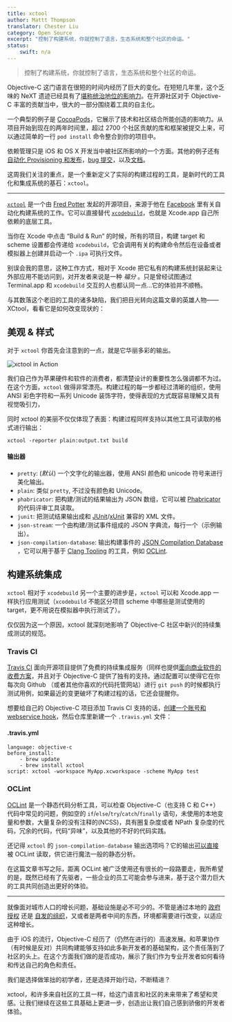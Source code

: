 ```yaml
---
title: xctool
author: Mattt Thompson
translator: Chester Liu
category: Open Source
excerpt: "控制了构建系统，你就控制了语言，生态系统和整个社区的命运。"
status:
    swift: n/a
---
```


> 控制了构建系统，你就控制了语言，生态系统和整个社区的命运。

Objective-C 这门语言在很短的时间内经历了巨大的变化。在短短几年里，这个乏味的 NeXT 遗迹已经具有了[堪称统治地位的影响力](http://www.tiobe.com/index.php/content/paperinfo/tpci/index.html)。在开源社区对于 Objective-C 丰富的贡献当中，很大的一部分围绕着工具的自主化。

一个典型的例子是 [CocoaPods](http://cocoapods.org)，它展示了技术和社区结合所能创造的影响力。从项目开始到现在的两年时间里，超过 2700 个社区贡献的库和框架被提交上来，可以通过简单的一行 `pod install` 命令整合到你的项目中。

依赖管理只是 iOS 和 OS X 开发当中被社区所影响的一个方面。其他的例子还有[自动化 Provisioning 和发布](http://nomad-cli.com)，[bug 提交](http://www.quickradar.com)，以及[文档](http://cocoadocs.org)。

这周我们关注的重点，是一个重新定义了实际的构建过程的工具，是新时代的工具化和集成系统的基石：`xctool`。

* * *

[`xctool`](https://github.com/facebook/xctool) 是一个由 [Fred Potter](https://github.com/fpotter) 发起的开源项目，来源于他在 [Facebook](https://github.com/facebook) 里有关自动化构建系统的工作。它可以直接替代 [`xcodebuild`](https://developer.apple.com/library/mac/documentation/Darwin/Reference/ManPages/man1/xcodebuild.1.html)，也就是 Xcode.app 自己所依赖的底层工具。

当你在 Xcode 中点击 “Build & Run” 的时候，所有的项目，构建 target 和 scheme 设置都会传递给 `xcodebuild`，它会调用有关的构建命令然后在设备或者模拟器上创建并启动一个 `.ipa` 可执行文件。

别误会我的意思，这种工作方式，相对于 Xcode 把它私有的构建系统封装起来让外部应用不能访问到，对开发者来说是一种 _福分_ 。只是曾经试图通过 Terminal.app 和 `xcodebuild` 交互的人也都认同一点...它的体验并不顺畅。

与其数落这个老旧的工具的诸多缺陷，我们把目光转向这篇文章的英雄人物——XCtool，看看它是如何改变现状的：

## 美观 & 样式

对于 `xctool` 你首先会注意到的一点，就是它华丽多彩的输出。

![xctool in Action](http://nshipster.s3.amazonaws.com/xctool-example.gif)

我们自己作为苹果硬件和软件的消费者，都清楚设计的重要性怎么强调都不为过。在这个方面，`xctool` 做得非常漂亮。构建过程的每一步都经过清晰的组织，使用 ANSI 彩色字符和一系列 Unicode 装饰字符，使得表现的方式既容易理解又具有视觉吸引力，

同时 xctool 的美丽不仅仅体现了表面：构建过程同样支持以其他工具可读取的格式进行输出：

    xctool -reporter plain:output.txt build

#### 输出器

- `pretty`: (_默认_) 一个文字化的输出器，使用 ANSI 颜色和 unicode 符号来进行美化输出。
- `plain`: 类似 `pretty`, 不过没有颜色和 Unicode。
- `phabricator`: 把构建/测试的结果输出为 JSON 数组，它可以被 [Phabricator](http://phabricator.org) 的代码评审工具读取。
- `junit`: 把测试结果输出成和 [JUnit](http://junit.org)/[xUnit](http://xunit.codeplex.com) 兼容的 XML 文件。
- `json-stream`: 一个由构建/测试事件组成的 JSON 字典流，每行一个（示例输出）。
- `json-compilation-database`: 输出构建事件的 [JSON Compilation Database](http://clang.llvm.org/docs/JSONCompilationDatabase.html) ，它可以用于基于 [Clang Tooling](http://clang.llvm.org/docs/LibTooling.html) 的工具，例如 [OCLint](http://oclint.org).

## 构建系统集成

`xctool` 相对于 `xcodebuild` 另一个主要的进步是，`xctool` 可以和 Xcode.app 一样执行应用测试（`xcodebuild` 不能区分项目 scheme 中哪些是测试使用的 target，更不用说在模拟器中执行测试了）。

仅仅因为这一个原因，xctool 就深刻地影响了 Objective-C 社区中新兴的持续集成测试的规范。

### Travis CI

[Travis CI](https://travis-ci.org) 面向开源项目提供了免费的持续集成服务（同样也提供[面向商业软件的收费方案](http://travis-ci.com)，并且对于 Objective-C 提供了独有的支持。通过配置可以使得它在你每次向 Github （或者其他你喜欢的代码托管网站）进行 `git push` 的时候都执行测试用例，如果最近的变更破坏了构建过程的话，它还会提醒你。

想要给自己的 Objective-C 项目添加 Travis CI 支持的话，[创建一个账号和 webservice hook](http://about.travis-ci.org/docs/user/getting-started/)，然后仓库里新建一个 `.travis.yml` 文件：

#### .travis.yml

~~~{yaml}
language: objective-c
before_install:
    - brew update
    - brew install xctool
script: xctool -workspace MyApp.xcworkspace -scheme MyApp test
~~~

### OCLint

[OCLint](http://oclint.org) 是一个静态代码分析工具，可以检查 Objective-C（也支持 C 和 C++）代码中常见的问题，例如空的 `if`/`else`/`try`/`catch`/`finally` 语句，未使用的本地变量和参数，大量复杂的没有注释的(NCSS)，具有圈复杂度或者 NPath 复杂度的代码，冗余的代码，代码“异味”，以及其他的不好的代码实践。

还记得 `xctool` 的 `json-compilation-database` 输出选项吗？它的输出[可以直接](http://docs.oclint.org/en/dev/guide/xctool.html) 被 OCLint 读取，供它进行魔法一般的静态分析。

在这篇文章书写之际，距离 OCLint 被广泛使用还有很长的一段路要走，我所希望的是，既然已经有了先驱者，一些企业的员工可能会参与进来，基于这个潜力巨大的工具共同创造出更好的体验。

* * *

就像面对城市人口的增长问题，基础设施是必不可少的。不管是通过本地的 [政府授权](http://en.wikipedia.org/wiki/Commissioners'_Plan_of_1811) 还是 [自发的组织](http://en.wikipedia.org/wiki/Kowloon_Walled_City)，又或者是两者中间的东西，环境都需要进行改变，以适应这种增长。

由于 iOS 的流行，Objective-C 经历了（仍然在进行的）高速发展。和苹果协作（有时候是反对）共同构建能够支持如此多新开发者的基础架构，这个责任落到了社区的头上。在这个方面我们做的是否成功，展示了我们作为专业开发者如何看待和传达自己的角色和责任。

我们是选择做笨拙的初学者，还是选择开始行动，不断精进？

xctool，和许多来自社区的工具一样，给这门语言和社区的未来带来了希望和灵感。让我们继续在这些工具基础上更进一步，创造出让我们自己感到骄傲的开发者体验。
